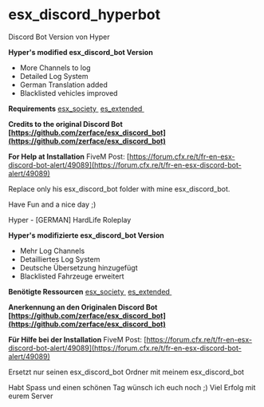 # esx_discord_hyperbot

Discord Bot Version von Hyper

**Hyper's modified esx_discord_bot Version**

+ More Channels to log
+ Detailed Log System
+ German Translation added
+ Blacklisted vehicles improved

**Requirements**
[esx_society ](https://github.com/ESX-Org/esx_society)
[es_extended ](https://github.com/ESX-Org/es_extended)

**Credits to the original Discord Bot [https://github.com/zerface/esx_discord_bot](https://github.com/zerface/esx_discord_bot)**

**For Help at Installation**
FiveM Post: [https://forum.cfx.re/t/fr-en-esx-discord-bot-alert/49089](https://forum.cfx.re/t/fr-en-esx-discord-bot-alert/49089)

Replace only his esx_discord_bot folder with mine esx_discord_bot.


Have Fun and a nice day ;)

Hyper - [GERMAN] HardLife Roleplay


**Hyper's modifizierte esx_discord_bot Version**

+ Mehr Log Channels
+ Detailliertes Log System
+ Deutsche Übersetzung hinzugefügt
+ Blacklisted Fahrzeuge erweitert

**Benötigte Ressourcen**
[esx_society ](https://github.com/ESX-Org/esx_society)
[es_extended ](https://github.com/ESX-Org/es_extended)

**Anerkennung an den Originalen Discord Bot [https://github.com/zerface/esx_discord_bot](https://github.com/zerface/esx_discord_bot)**

**Für Hilfe bei der Installation**
FiveM Post: [https://forum.cfx.re/t/fr-en-esx-discord-bot-alert/49089](https://forum.cfx.re/t/fr-en-esx-discord-bot-alert/49089)

Ersetzt nur seinen esx_discord_bot Ordner mit meinem esx_discord_bot


Habt Spass und einen schönen Tag wünsch ich euch noch ;)
Viel Erfolg mit eurem Server
